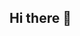 ## Hi there 👋

<!--
**mbolando/mbolando** is a ✨ _special_ ✨ repository because its `README.md` (this file) appears on your GitHub profile
